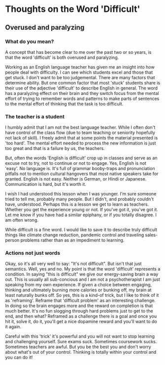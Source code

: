 # Thoughts on the Word 'Difficult'

## Overused and paralyzing

### What do you mean?

A concept that has become clear to me over the past two or so years, is that the word 'difficult' is both overused and paralyzing.

Working as an English language teacher has given me an insight into how people deal with difficulty. I can see which students excel and those that get stuck. I don't want to be too judgemental. There are many factors that determine ability. But one common factor that most 'stuck' students share is their use of the adjective 'difficult' to describe English in general. The word has a paralyzing effect on their brain and they switch focus from the mental effort of trying to remember words and patterns to make parts of sentences to the mental effort of thinking that the task is too difficult.

### The teacher is a student

I humbly admit that I am not the best language teacher. While I often don't have control of the class flow (due to team teaching or seniority hopefully not lack of skill). I freely admit that at some points the material presented is 'too hard'. The mental effort needed to process the new information is just too great and that is a failure by us, the teachers.

But, often the words 'English is difficult' crop up in classes and serve as an excuse not to try, not to continue or not to engage. Yes, English is not 'easy'. No language is. It's full of grammar booby-traps and pronunciation pitfalls not to mention
cultural hangovers that most native speakers take for granted. English is not easy. Neither is German, or Hindi or Japanese. Communication is hard, but it's worth it.

I wish I had understood this lesson when I was younger. I'm sure someone tried to tell me, probably many people. But I didn't, and probably couldn't have, understood. Perhaps this is a lesson we get to learn as teachers. Whether you get the experience young or not. If you've got it, you've got it. Let me know if you have had a similar epiphany, or if you totally disagree. I am often wrong.

While difficult is a fine word. I would like to save it to describe truly difficult things like climate change reduction, pandemic control and traveling sales-person problems rather than as an impediment to learning.

### Actions not just words

Okay, so it's all very well to say: "It's not difficult". But isn't that just semantics. Well, yes and no. My point is that the word 'difficult' represents a condition. In saying "this is difficult" we give our energy-saving brain a way out. This is usually all sub-concious and I am not a psychotherapist I am just speaking from my own experience. If given a choice between engaging, thinking and ultimately burning more calories or bunking off, my brain at least naturally bunks off. So yes, this is a kind-of trick, but I like to think of it as 'reframing'. Reframe that 'difficult problem' as an interesting challenge. In doing so the brain engages more and the reward on completion is that much better. It's no fun slogging through hard problems just to get to the end, and then what? Reframed as a challenge there is a goal and once you hit it, solve it, do it, you'll get a nice dopamine reward and you'll want to do it again. 

Careful with this 'trick' it's powerful and you will not want to stop learning and challenging yourself. Sure exams suck. Sometimes coursework sucks. Sometimes teachers are awful. But you be the best you and don't worry about what's out of your control. Thinking is totally within your control and you can do it!